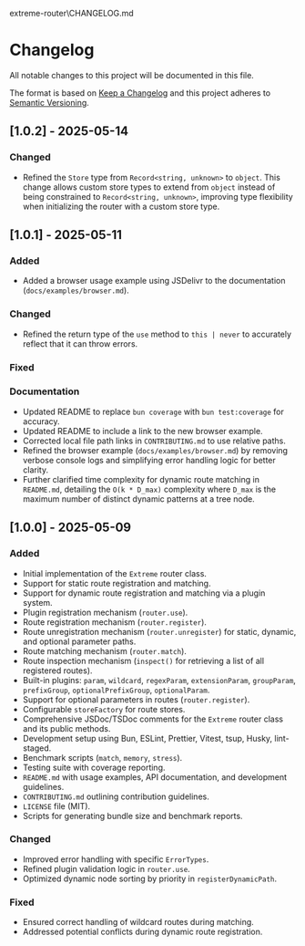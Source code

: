 extreme-router\CHANGELOG.md
# Changelog

All notable changes to this project will be documented in this file.

The format is based on [Keep a Changelog](https://keepachangelog.com/en/1.0.0/)
and this project adheres to [Semantic Versioning](https://semver.org/spec/v2.0.0.html).

## [1.0.2] - 2025-05-14

### Changed
-   Refined the `Store` type from `Record<string, unknown>` to `object`. This change allows custom store types to extend from `object` instead of being constrained to `Record<string, unknown>`, improving type flexibility when initializing the router with a custom store type.

## [1.0.1] - 2025-05-11

### Added
- Added a browser usage example using JSDelivr to the documentation (`docs/examples/browser.md`).

### Changed
- Refined the return type of the `use` method to `this | never` to accurately reflect that it can throw errors.

### Fixed

### Documentation
- Updated README to replace `bun coverage` with `bun test:coverage` for accuracy.
- Updated README to include a link to the new browser example.
- Corrected local file path links in `CONTRIBUTING.md` to use relative paths.
- Refined the browser example (`docs/examples/browser.md`) by removing verbose console logs and simplifying error handling logic for better clarity.
- Further clarified time complexity for dynamic route matching in `README.md`, detailing the `O(k * D_max)` complexity where `D_max` is the maximum number of distinct dynamic patterns at a tree node.

## [1.0.0] - 2025-05-09

### Added

-   Initial implementation of the `Extreme` router class.
-   Support for static route registration and matching.
-   Support for dynamic route registration and matching via a plugin system.
-   Plugin registration mechanism (`router.use`).
-   Route registration mechanism (`router.register`).
-   Route unregistration mechanism (`router.unregister`) for static, dynamic, and optional parameter paths.
-   Route matching mechanism (`router.match`).
-   Route inspection mechanism (`inspect()` for retrieving a list of all registered routes).
-   Built-in plugins: `param`, `wildcard`, `regexParam`, `extensionParam`, `groupParam`, `prefixGroup`, `optionalPrefixGroup`, `optionalParam`.
-   Support for optional parameters in routes (`router.register`).
-   Configurable `storeFactory` for route stores.
-   Comprehensive JSDoc/TSDoc comments for the `Extreme` router class and its public methods.
-   Development setup using Bun, ESLint, Prettier, Vitest, tsup, Husky, lint-staged.
-   Benchmark scripts (`match`, `memory`, `stress`).
-   Testing suite with coverage reporting.
-   `README.md` with usage examples, API documentation, and development guidelines.
-   `CONTRIBUTING.md` outlining contribution guidelines.
-   `LICENSE` file (MIT).
-   Scripts for generating bundle size and benchmark reports.

### Changed

-   Improved error handling with specific `ErrorTypes`.
-   Refined plugin validation logic in `router.use`.
-   Optimized dynamic node sorting by priority in `registerDynamicPath`.

### Fixed

-   Ensured correct handling of wildcard routes during matching.
-   Addressed potential conflicts during dynamic route registration.